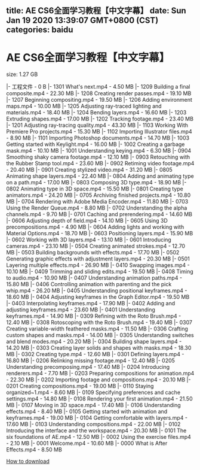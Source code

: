 
title: AE CS6全面学习教程【中文字幕】
date: Sun Jan 19 2020 13:39:07 GMT+0800 (CST)    
categories: baidu
---

# AE CS6全面学习教程【中文字幕】
size: 1.27 GB
 
 
|- 工程文件 - 0 B
|- 1301  What's next.mp4 - 4.50 MB
|- 1209  Building a final composite.mp4 - 22.30 MB
|- 1208  Creating render passes.mp4 - 19.10 MB
|- 1207  Beginning compositing.mp4 - 19.50 MB
|- 1206  Adding environment maps.mp4 - 10.00 MB
|- 1205  Adjusting ray-traced lighting and materials.mp4 - 18.40 MB
|- 1204  Bending layers.mp4 - 16.60 MB
|- 1203  Extruding shapes.mp4 - 17.00 MB
|- 1202  Tracking footage.mp4 - 23.40 MB
|- 1201  Adjusting ray-tracing quality.mp4 - 43.30 MB
|- 1103  Working With Premiere Pro projects.mp4 - 15.30 MB
|- 1102  Importing Illustrator files.mp4 - 8.90 MB
|- 1101  Importing Photoshop documents.mp4 - 14.70 MB
|- 1003  Getting started with Keylight.mp4 - 16.00 MB
|- 1002  Creating a garbage mask.mp4 - 10.10 MB
|- 1001  Understanding keying.mp4 - 6.30 MB
|- 0904  Smoothing shaky camera footage.mp4 - 12.10 MB
|- 0903  Retouching with the Rubber Stamp tool.mp4 - 23.60 MB
|- 0902  Retiming video footage.mp4 - 20.40 MB
|- 0901  Creating stylized video.mp4 - 31.20 MB
|- 0805  Animating shape layers.mp4 - 22.40 MB
|- 0804  Adding and animating type on a path.mp4 - 17.00 MB
|- 0803  Composing 3D type.mp4 - 18.90 MB
|- 0802  Animating type in 3D space.mp4 - 15.50 MB
|- 0801  Creating type animators.mp4 - 24.20 MB
|- 0705  Archiving finished projects.mp4 - 10.80 MB
|- 0704  Rendering with Adobe Media Encoder.mp4 - 11.80 MB
|- 0703  Using the Render Queue.mp4 - 8.80 MB
|- 0702  Understanding the alpha channels.mp4 - 9.70 MB
|- 0701  Caching and prerendering.mp4 - 14.60 MB
|- 0606  Adjusting depth of field.mp4 - 14.10 MB
|- 0605  Using 3D precompositions.mp4 - 4.90 MB
|- 0604  Adding lights and working with Material Options.mp4 - 18.70 MB
|- 0603  Positioning layers.mp4 - 15.90 MB
|- 0602  Working with 3D layers.mp4 - 13.10 MB
|- 0601  Introducing cameras.mp4 - 23.10 MB
|- 0504  Creating animated strokes.mp4 - 12.70 MB
|- 0503  Building backgrounds with effects.mp4 - 17.70 MB
|- 0502  Generating graphic effects with adjustment layers.mp4 - 20.30 MB
|- 0501  Layering multiple effects.mp4 - 26.90 MB
|- 0410  Swapping images.mp4 - 10.10 MB
|- 0409  Trimming and sliding edits.mp4 - 19.50 MB
|- 0408  Timing to audio.mp4 - 10.90 MB
|- 0407  Understanding animation paths.mp4 - 15.80 MB
|- 0406  Controlling animation with parenting and the pick whip.mp4 - 26.20 MB
|- 0405  Understanding positional keyframes.mp4 - 18.60 MB
|- 0404  Adjusting keyframes in the Graph Editor.mp4 - 19.50 MB
|- 0403  Interpolating keyframes.mp4 - 17.90 MB
|- 0402  Adding and adjusting keyframes.mp4 - 23.60 MB
|- 0401  Understanding keyframes.mp4 - 14.90 MB
|- 0309  Refining with the Roto Brush.mp4 - 12.40 MB
|- 0308  Rotoscoping with the Roto Brush.mp4 - 19.40 MB
|- 0307  Creating variable-width feathered masks.mp4 - 11.50 MB
|- 0306  Crafting custom shapes and masks.mp4 - 14.00 MB
|- 0305  Understanding switches and blend modes.mp4 - 20.20 MB
|- 0304  Building shape layers.mp4 - 14.20 MB
|- 0303  Creating layer solids and shapes with masks.mp4 - 18.30 MB
|- 0302  Creating type.mp4 - 12.60 MB
|- 0301  Defining layers.mp4 - 16.80 MB
|- 0206  Relinking missing footage.mp4 - 12.40 MB
|- 0205  Understanding precomposing.mp4 - 17.40 MB
|- 0204  Introducing renderers.mp4 - 7.70 MB
|- 0203  Preparing compositions for animation.mp4 - 22.30 MB
|- 0202  Importing footage and compositions.mp4 - 20.10 MB
|- 0201  Creating compositions.mp4 - 19.00 MB
|- 0110  Staying organized~1.mp4 - 8.60 MB
|- 0109  Specifying preferences and cache settings.mp4 - 14.80 MB
|- 0108  Rendering your first animation.mp4 - 21.50 MB
|- 0107  Moving in 3D space.mp4 - 17.40 MB
|- 0106  Understanding effects.mp4 - 8.40 MB
|- 0105  Getting started with animation and keyframes.mp4 - 19.00 MB
|- 0104  Getting comfortable with layers.mp4 - 17.60 MB
|- 0103  Understanding compositions.mp4 - 22.00 MB
|- 0102  Introducing the interface and the workspace.mp4 - 20.30 MB
|- 0101  The six foundations of AE.mp4 - 12.50 MB
|- 0002  Using the exercise files.mp4 - 2.10 MB
|- 0001  Welcome.mp4 - 10.60 MB
|- 0000  What is After Effects.mp4 - 8.50 MB

[How to download](https://bpcam.bemobtrk.com/go/2ceec3aa-1ca2-46d6-b9ff-aaa5c184517c?jno=4890)